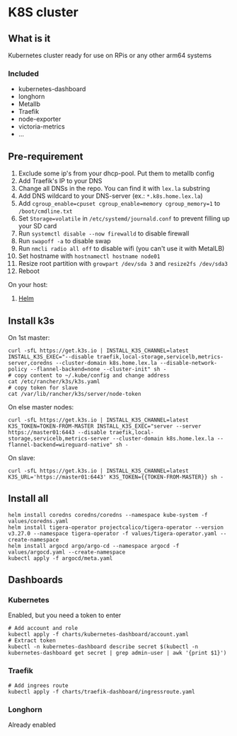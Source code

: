 # K8S cluster

## What is it

Kubernetes cluster ready for use on RPis or any other arm64 systems

### Included

* kubernetes-dashboard
* longhorn
* Metallb
* Traefik
* node-exporter
* victoria-metrics
* ...

## Pre-requirement

1. Exclude some ip's from your dhcp-pool. Put them to metallb config
2. Add Traefik's IP to your DNS
3. Change all DNSs in the repo. You can find it with `lex.la` substring
4. Add DNS wildcard to your DNS-server (ex.: `*.k8s.home.lex.la`)
5. Add `cgroup_enable=cpuset cgroup_enable=memory cgroup_memory=1` to `/boot/cmdline.txt`
6. Set `Storage=volatile` in `/etc/systemd/journald.conf` to prevent filling up your SD card
7. Run `systemctl disable --now firewalld` to disable firewall
8. Run `swapoff -a` to disable swap
9. Run `nmcli radio all off` to disable wifi (you can't use it with MetalLB)
10. Set hostname with `hostnamectl hostname node01`
11. Resize root partition with `growpart /dev/sda 3` and `resize2fs /dev/sda3`
12. Reboot

On your host:

1. [Helm](https://helm.sh/docs/intro/install/)

## Install k3s

On 1st master:

```shell
curl -sfL https://get.k3s.io | INSTALL_K3S_CHANNEL=latest INSTALL_K3S_EXEC="--disable traefik,local-storage,servicelb,metrics-server,coredns --cluster-domain k8s.home.lex.la --disable-network-policy --flannel-backend=none --cluster-init" sh -
# copy content to ~/.kube/config and change address
cat /etc/rancher/k3s/k3s.yaml
# copy token for slave
cat /var/lib/rancher/k3s/server/node-token
```

On else master nodes:

```shell
curl -sfL https://get.k3s.io | INSTALL_K3S_CHANNEL=latest K3S_TOKEN=TOKEN-FROM-MASTER INSTALL_K3S_EXEC="server --server https://master01:6443 --disable traefik,local-storage,servicelb,metrics-server --cluster-domain k8s.home.lex.la --flannel-backend=wireguard-native" sh -
```

On slave:

```shell
curl -sfL https://get.k3s.io | INSTALL_K3S_CHANNEL=latest K3S_URL='https://master01:6443' K3S_TOKEN={{TOKEN-FROM-MASTER}} sh -
```

## Install all

```shell
helm install coredns coredns/coredns --namespace kube-system -f values/coredns.yaml
helm install tigera-operator projectcalico/tigera-operator --version v3.27.0 --namespace tigera-operator -f values/tigera-operator.yaml --create-namespace
helm install argocd argo/argo-cd --namespace argocd -f values/argocd.yaml --create-namespace
kubectl apply -f argocd/meta.yaml
```

## Dashboards

### Kubernetes

Enabled, but you need a token to enter

```shell
# Add account and role
kubectl apply -f charts/kubernetes-dashboard/account.yaml
# Extract token
kubectl -n kubernetes-dashboard describe secret $(kubectl -n kubernetes-dashboard get secret | grep admin-user | awk '{print $1}')
```

### Traefik

```shell
# Add ingrees route
kubectl apply -f charts/traefik-dashboard/ingressroute.yaml
```

### Longhorn

Already enabled

